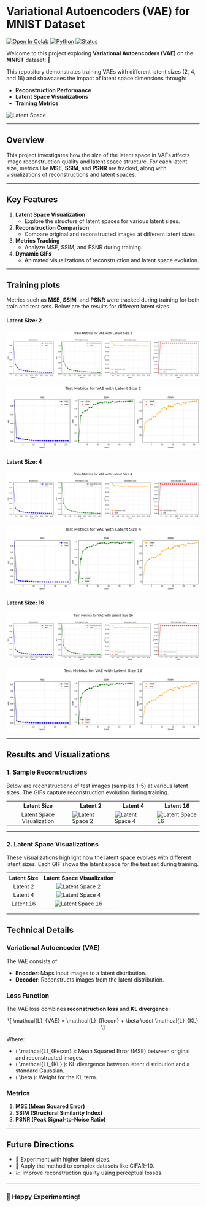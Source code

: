 # **Variational Autoencoders (VAE) for MNIST Dataset**

[![Open In Colab](https://colab.research.google.com/assets/colab-badge.svg)](https://colab.research.google.com/drive/14pAGmyrSIaKhb6eVCmHPOk8dlxQ-aydW?usp=sharing)
[![Python](https://img.shields.io/badge/python-3.7%20%7C%203.8%20%7C%203.9-blue)](https://www.python.org/downloads/release/python-380/)
[![Status](https://img.shields.io/badge/status-active-green)]()

Welcome to this project exploring **Variational Autoencoders (VAE)** on the **MNIST** dataset! 🚀

This repository demonstrates training VAEs with different latent sizes (2, 4, and 16) and showcases the impact of latent space dimensions through:

- **Reconstruction Performance**
- **Latent Space Visualizations**
- **Training Metrics**

![Latent Space](assets/latent_16/test_latent_visualization.gif)

---

## **Overview**

This project investigates how the size of the latent space in VAEs affects image reconstruction quality and latent space structure. For each latent size, metrics like **MSE**, **SSIM**, and **PSNR** are tracked, along with visualizations of reconstructions and latent spaces.

---

## **Key Features**

1. **Latent Space Visualization**
    - Explore the structure of latent spaces for various latent sizes.
2. **Reconstruction Comparison**
    - Compare original and reconstructed images at different latent sizes.
3. **Metrics Tracking**
    - Analyze MSE, SSIM, and PSNR during training.
4. **Dynamic GIFs**
    - Animated visualizations of reconstruction and latent space evolution.

---

## **Training plots**

Metrics such as **MSE**, **SSIM**, and **PSNR** were tracked during training for both train and test sets. Below are the results for different latent sizes.

#### **Latent Size: 2**
![Metrics train Latent 2](assets/latent_2/train_plots.png)

![Metrics test Latent 2](assets/latent_2/test_plots.png)

#### **Latent Size: 4**
![Metrics train Latent 4](assets/latent_4/train_plots.png)

![Metrics test Latent 4](assets/latent_4/test_plots.png)

#### **Latent Size: 16**
![Metrics train Latent 16](assets/latent_16/train_plots.png)

![Metrics test Latent 16](assets/latent_16/test_plots.png)


---

## **Results and Visualizations**

### 1. **Sample Reconstructions**

Below are reconstructions of test images (samples 1–5) at various latent sizes. The GIFs capture reconstruction evolution during training.

<table>
  <tr>
    <th>Latent Size</th>
    <th>Latent 2</th>
    <th>Latent 4</th>
    <th>Latent 16</th>
  </tr>
  <tr>
    <td align="center">Latent Space Visualization</td>
    <td><img src="assets/latent_2/test_latent_visualization.gif" alt="Latent Space 2" width="300"></td>
    <td><img src="assets/latent_4/test_latent_visualization.gif" alt="Latent Space 4" width="300"></td>
    <td><img src="assets/latent_16/test_latent_visualization.gif" alt="Latent Space 16" width="300"></td>
  </tr>
</table>

---
### 2. **Latent Space Visualizations**

These visualizations highlight how the latent space evolves with different latent sizes. Each GIF shows the latent space for the test set during training.
<table>
  <tr>
    <th>Latent Size</th>
    <th colspan="3">Latent Space Visualization</th>
  </tr>
  <tr>
    <td align="center">Latent 2</td>
    <td colspan="3" align="center"><img src="assets/latent_2/test_latent_visualization.gif" alt="Latent Space 2" width="300"></td>
  </tr>
  <tr>
    <td align="center">Latent 4</td>
    <td colspan="3" align="center"><img src="assets/latent_4/test_latent_visualization.gif" alt="Latent Space 4" width="300"></td>
  </tr>
  <tr>
    <td align="center">Latent 16</td>
    <td colspan="3" align="center"><img src="assets/latent_16/test_latent_visualization.gif" alt="Latent Space 16" width="300"></td>
  </tr>
</table>

---

## **Technical Details**

### Variational Autoencoder (VAE)

The VAE consists of:
- **Encoder**: Maps input images to a latent distribution.
- **Decoder**: Reconstructs images from the latent distribution.

### Loss Function

The VAE loss combines **reconstruction loss** and **KL divergence**:

<p align="center">
\[ \mathcal{L}_{VAE} = \mathcal{L}_{Recon} + \beta \cdot \mathcal{L}_{KL} \]
</p>

Where:
- \( \mathcal{L}_{Recon} \): Mean Squared Error (MSE) between original and reconstructed images.
- \( \mathcal{L}_{KL} \): KL divergence between latent distribution and a standard Gaussian.
- \( \beta \): Weight for the KL term.

### Metrics

1. **MSE (Mean Squared Error)**
2. **SSIM (Structural Similarity Index)**
3. **PSNR (Peak Signal-to-Noise Ratio)**


---

## **Future Directions**

- 🧱 Experiment with higher latent sizes.
- 🔄 Apply the method to complex datasets like CIFAR-10.
- 📈 Improve reconstruction quality using perceptual losses.

---

### 🚀 Happy Experimenting!

